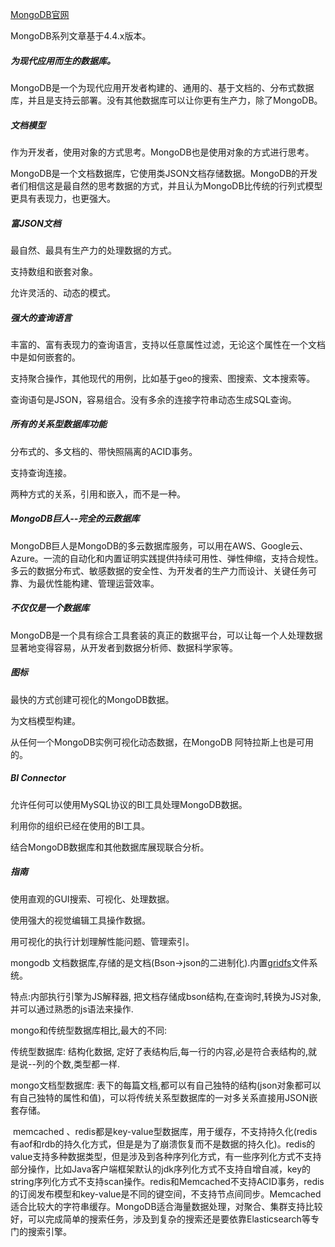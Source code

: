 [MongoDB官网](https://www.mongodb.com/)

MongoDB系列文章基于4.4.x版本。

##### 为现代应用而生的数据库。

MongoDB是一个为现代应用开发者构建的、通用的、基于文档的、分布式数据库，并且是支持云部署。没有其他数据库可以让你更有生产力，除了MongoDB。

##### 文档模型

作为开发者，使用对象的方式思考。MongoDB也是使用对象的方式进行思考。

MongoDB是一个文档数据库，它使用类JSON文档存储数据。MongoDB的开发者们相信这是最自然的思考数据的方式，并且认为MongoDB比传统的行列式模型更具有表现力，也更强大。

##### 富JSON文档

最自然、最具有生产力的处理数据的方式。

支持数组和嵌套对象。

允许灵活的、动态的模式。

##### 强大的查询语言

丰富的、富有表现力的查询语言，支持以任意属性过滤，无论这个属性在一个文档中是如何嵌套的。

支持聚合操作，其他现代的用例，比如基于geo的搜索、图搜索、文本搜索等。

查询语句是JSON，容易组合。没有多余的连接字符串动态生成SQL查询。

##### 所有的关系型数据库功能

分布式的、多文档的、带快照隔离的ACID事务。

支持查询连接。

两种方式的关系，引用和嵌入，而不是一种。

##### MongoDB巨人--完全的云数据库

MongoDB巨人是MongoDB的多云数据库服务，可以用在AWS、Google云、Azure。一流的自动化和内置证明实践提供持续可用性、弹性伸缩，支持合规性。多云的数据分布式、敏感数据的安全性、为开发者的生产力而设计、关键任务可靠、为最优性能构建、管理运营效率。

##### 不仅仅是一个数据库

MongoDB是一个具有综合工具套装的真正的数据平台，可以让每一个人处理数据显著地变得容易，从开发者到数据分析师、数据科学家等。

##### 图标

最快的方式创建可视化的MongoDB数据。

为文档模型构建。

从任何一个MongoDB实例可视化动态数据，在MongoDB 阿特拉斯上也是可用的。

##### BI Connector

允许任何可以使用MySQL协议的BI工具处理MongoDB数据。

利用你的组织已经在使用的BI工具。

结合MongoDB数据库和其他数据库展现联合分析。

##### 指南

使用直观的GUI搜索、可视化、处理数据。

使用强大的视觉编辑工具操作数据。

用可视化的执行计划理解性能问题、管理索引。





mongodb 文档数据库,存储的是文档(Bson->json的二进制化).内置[gridfs](https://docs.mongodb.com/manual/core/gridfs/)文件系统。

特点:内部执行引擎为JS解释器, 把文档存储成bson结构,在查询时,转换为JS对象,并可以通过熟悉的js语法来操作.

mongo和传统型数据库相比,最大的不同:

传统型数据库: 结构化数据, 定好了表结构后,每一行的内容,必是符合表结构的,就是说--列的个数,类型都一样.

mongo文档型数据库: 表下的每篇文档,都可以有自己独特的结构(json对象都可以有自己独特的属性和值)，可以将传统关系型数据库的一对多关系直接用JSON嵌套存储。

​		memcached 、redis都是key-value型数据库，用于缓存，不支持持久化(redis有aof和rdb的持久化方式，但是是为了崩溃恢复而不是数据的持久化)。redis的value支持多种数据类型，但是涉及到各种序列化方式，有一些序列化方式不支持部分操作，比如Java客户端框架默认的jdk序列化方式不支持自增自减，key的string序列化方式不支持scan操作。redis和Memcached不支持ACID事务，redis的订阅发布模型和key-value是不同的键空间，不支持节点间同步。Memcached适合比较大的字符串缓存。MongoDB适合海量数据处理，对聚合、集群支持比较好，可以完成简单的搜索任务，涉及到复杂的搜索还是要依靠Elasticsearch等专门的搜索引擎。
